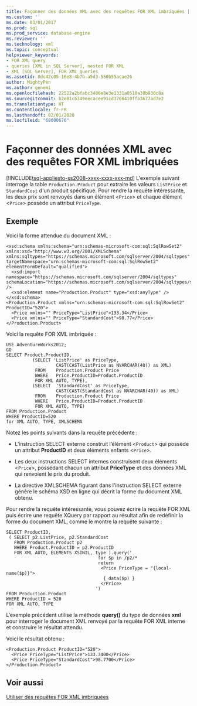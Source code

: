```yaml
---
title: Façonner des données XML avec des requêtes FOR XML imbriquées | Microsoft Docs
ms.custom: ''
ms.date: 03/01/2017
ms.prod: sql
ms.prod_service: database-engine
ms.reviewer: ''
ms.technology: xml
ms.topic: conceptual
helpviewer_keywords:
- FOR XML query
- queries [XML in SQL Server], nested FOR XML
- XML [SQL Server], FOR XML queries
ms.assetid: 8dc42c05-16e8-4b7b-a5d3-550b55acae26
author: MightyPen
ms.author: genemi
ms.openlocfilehash: 22522a2bfabc3406e8e3e1331a0518a38b930c8a
ms.sourcegitcommit: b2e81cb349eecacee91cd3766410ffb3677ad7e2
ms.translationtype: HT
ms.contentlocale: fr-FR
ms.lasthandoff: 02/01/2020
ms.locfileid: "68000676"
---
```

# <a name="shape-xml-with-nested-for-xml-queries"></a>Façonner des données XML avec des requêtes FOR XML imbriquées
[!INCLUDE[tsql-appliesto-ss2008-xxxx-xxxx-xxx-md](../../includes/tsql-appliesto-ss2008-xxxx-xxxx-xxx-md.md)]
  L'exemple suivant interroge la table `Production.Product` pour extraire les valeurs `ListPrice` et `StandardCost` d'un produit spécifique. Pour rendre la requête intéressante, les deux prix sont renvoyés dans un élément <`Price`> et chaque élément <`Price`> possède un attribut `PriceType`.  
  
## <a name="example"></a>Exemple  
 Voici la forme attendue du document XML :  
  
```  
<xsd:schema xmlns:schema="urn:schemas-microsoft-com:sql:SqlRowSet2" xmlns:xsd="http://www.w3.org/2001/XMLSchema" xmlns:sqltypes="https://schemas.microsoft.com/sqlserver/2004/sqltypes" targetNamespace="urn:schemas-microsoft-com:sql:SqlRowSet2" elementFormDefault="qualified">  
  <xsd:import namespace="https://schemas.microsoft.com/sqlserver/2004/sqltypes" schemaLocation="https://schemas.microsoft.com/sqlserver/2004/sqltypes/sqltypes.xsd" />  
  <xsd:element name="Production.Product" type="xsd:anyType" />  
</xsd:schema>  
<Production.Product xmlns="urn:schemas-microsoft-com:sql:SqlRowSet2" ProductID="520">  
  <Price xmlns="" PriceType="ListPrice">133.34</Price>  
  <Price xmlns="" PriceType="StandardCost">98.77</Price>  
</Production.Product>  
```  
  
 Voici la requête FOR XML imbriquée :  
  
```  
USE AdventureWorks2012;  
GO  
SELECT Product.ProductID,   
          (SELECT 'ListPrice' as PriceType,   
                   CAST(CAST(ListPrice as NVARCHAR(40)) as XML)   
           FROM    Production.Product Price   
           WHERE   Price.ProductID=Product.ProductID   
           FOR XML AUTO, TYPE),  
          (SELECT  'StandardCost' as PriceType,   
                   CAST(CAST(StandardCost as NVARCHAR(40)) as XML)   
           FROM    Production.Product Price   
           WHERE   Price.ProductID=Product.ProductID   
           FOR XML AUTO, TYPE)  
FROM Production.Product  
WHERE ProductID=520  
for XML AUTO, TYPE, XMLSCHEMA  
```  
  
 Notez les points suivants dans la requête précédente :  
  
-   L’instruction SELECT externe construit l’élément <`Product`> qui possède un attribut **ProductID** et deux éléments enfants <`Price`>.  
  
-   Les deux instructions SELECT internes construisent deux éléments <`Price`>, possédant chacun un attribut **PriceType** et des données XML qui renvoient le prix du produit.  
  
-   La directive XMLSCHEMA figurant dans l'instruction SELECT externe génère le schéma XSD en ligne qui décrit la forme du document XML obtenu.  
  
 Pour rendre la requête intéressante, vous pouvez écrire la requête FOR XML puis écrire une requête XQuery par rapport au résultat afin de redéfinir la forme du document XML, comme le montre la requête suivante :  
  
```  
SELECT ProductID,   
 ( SELECT p2.ListPrice, p2.StandardCost  
   FROM Production.Product p2   
   WHERE Product.ProductID = p2.ProductID  
   FOR XML AUTO, ELEMENTS XSINIL, type ).query('  
                                   for $p in /p2/*  
                                   return   
                                    <Price PriceType = "{local-name($p)}">  
                                     { data($p) }  
                                    </Price>  
                                  ')  
FROM Production.Product  
WHERE ProductID = 520  
FOR XML AUTO, TYPE  
```  
  
 L’exemple précédent utilise la méthode **query()** du type de données **xml** pour interroger le document XML renvoyé par la requête FOR XML interne et construire le résultat attendu.  
  
 Voici le résultat obtenu :  
  
```  
<Production.Product ProductID="520">  
  <Price PriceType="ListPrice">133.3400</Price>  
  <Price PriceType="StandardCost">98.7700</Price>  
</Production.Product>  
```  
  
## <a name="see-also"></a>Voir aussi  
 [Utiliser des requêtes FOR XML imbriquées](../../relational-databases/xml/use-nested-for-xml-queries.md)  
  
  
